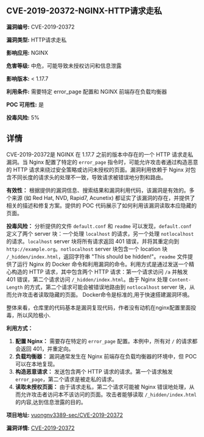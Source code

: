 ## CVE-2019-20372-NGINX-HTTP请求走私

**漏洞编号:** CVE-2019-20372

**漏洞类型:** HTTP请求走私

**影响应用:** NGINX

**危害等级:** 中危，可能导致未授权访问和信息泄露

**影响版本:** < 1.17.7

**利用条件:** 需要特定 error_page 配置和 NGINX 前端存在负载均衡器

**POC 可用性:** 是

**投毒风险:** 5%

## 详情

CVE-2019-20372是 NGINX 在 1.17.7 之前的版本中存在的一个 HTTP 请求走私漏洞。当 Nginx 配置了特定的 `error_page` 指令时，可能允许攻击者通过构造恶意的 HTTP 请求来绕过安全策略或访问未授权的页面。漏洞利用依赖于 Nginx 对包含不同长度的请求头的处理不一致，导致请求被错误地分割和路由。

**有效性：**
根据提供的漏洞信息、搜索结果和漏洞利用代码，该漏洞是有效的。多个来源 (如 Red Hat, NVD, Rapid7, Acunetix) 都证实了该漏洞的存在，并提供了相关的描述和修复方案。提供的 POC 代码展示了如何利用该漏洞读取本应隐藏的页面。

**投毒风险：**
分析提供的文件 `default.conf` 和 `readme` 可以发现，`default.conf` 定义了两个 server 块：一个处理 `localhost` 的请求，另一个处理 `notlocalhost` 的请求。`localhost` server 块将所有请求返回 401 错误，并将其重定向到 `http://example.org`。`notlocalhost` server 块包含一个 location 块 `/_hidden/index.html`，返回字符串 "This should be hidden!"。`readme` 文件提供了运行 Nginx 的 Docker 命令和利用漏洞的命令。利用方式是通过发送一个精心构造的 HTTP 请求，其中包含两个 HTTP 请求：第一个请求访问 `/a` 并触发 401 错误，第二个请求访问 `/_hidden/index.html`。由于 Nginx 处理 `Content-Length` 的方式，第二个请求可能会被错误地路由到 `notlocalhost` server 块，从而允许攻击者读取隐藏的页面。 Docker命令是标准的,用于快速搭建漏洞环境。

整体来看，仓库里的代码基本是漏洞复现代码，作者没有动机在nginx配置里面投毒，所以风险极小.

**利用方式：**
1.  **配置 Nginx：** 需要存在特定的 `error_page` 配置。本例中，所有对 `/` 的请求都会返回 401，并重定向。
2.  **负载均衡器：**  漏洞通常发生在 Nginx 前端存在负载均衡器的环境中，但 POC 可以在本地复现。
3.  **构造恶意请求：**  发送包含两个 HTTP 请求的请求。第一个请求触发 `error_page`，第二个请求是被走私的请求。
4.  **读取未授权页面：** 由于请求走私，第二个请求可能被 Nginx 错误地处理，从而允许攻击者访问本不该访问的页面。攻击者能够读取 `/_hidden/index.html` 的内容,达到信息泄露的目的。

**项目地址:** [vuongnv3389-sec/CVE-2019-20372](https://github.com/vuongnv3389-sec/CVE-2019-20372)

**漏洞详情:** [CVE-2019-20372](https://nvd.nist.gov/vuln/detail/CVE-2019-20372)